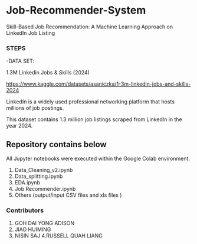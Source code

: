 # Job-Recommender-System
Skill-Based Job Recommendation: A Machine Learning Approach on LinkedIn Job Listing 
### STEPS
-DATA SET:

1.3M Linkedin Jobs & Skills (2024)

https://www.kaggle.com/datasets/asaniczka/1-3m-linkedin-jobs-and-skills-2024

LinkedIn is a widely used professional networking platform that hosts millions of job postings.

This dataset contains 1.3 million job listings scraped from LinkedIn in the year 2024.
 
Repository contains below 
----------------------
All Jupyter notebooks were executed within the Google Colab environment. 

1. Data_Cleaning_v2.ipynb
2. Data_splitting.ipynb
3. EDA.ipynb
4. Job Recommender.ipynb
5. Others (output/input CSV files and xls files )


### Contributors
1. GOH DAI YONG ADISON 
2. JIAO HUIMING
3. NISIN SAJ
4.RUSSELL QUAH LIANG 

